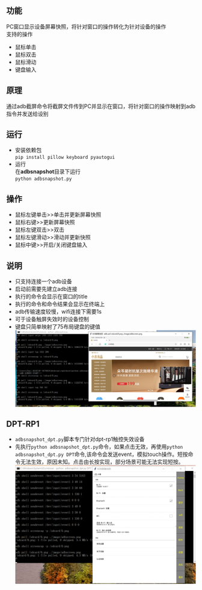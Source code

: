 ## 功能
PC窗口显示设备屏幕快照，将针对窗口的操作转化为针对设备的操作  
支持的操作  
- 鼠标单击  
- 鼠标双击 
- 鼠标滑动
- 键盘输入
## 原理  
通过adb截屏命令将截屏文件传到PC并显示在窗口，将针对窗口的操作映射到adb指令并发送给设别  
## 运行
- 安装依赖包  
`pip install pillow keyboard pyautogui`  
- 运行  
在**adbsnapshot**目录下运行  
`python adbsnapshot.py`   
## 操作  
- 鼠标左键单击>>单击并更新屏幕快照  
- 鼠标右键>>更新屏幕快照  
- 鼠标左键双击>>双击  
- 鼠标左键滑动>>滑动并更新快照  
- 鼠标中键>>开启/关闭键盘输入
## 说明  
- 只支持连接一个adb设备  
- 启动前需要先建立adb连接
- 执行的命令会显示在窗口的title
- 执行的命令和命令结果会显示在终端上  
- adb传输速度较慢，wifi连接下需要1s
- 可于设备触屏失效时的设备控制  
- 键盘只简单映射了75布局键盘的键值  
![](https://github.com/Marspacecraft/adbsnapshot/blob/main/pic.png)    

## DPT-RP1  
- `adbsnapshot_dpt.py`脚本专门针对dpt-rp1触控失效设备  
- 先执行`python adbsnapshot_dpt.py`命令，如果点击无效，再使用`python adbsnapshot_dpt.py DPT`命令,该命令会发送event，模拟touch操作。短按命令无法生效，原因未知。点击由长按实现，部分场景可能无法实现短按。
![](https://github.com/Marspacecraft/adbsnapshot/blob/main/pic2.png)

